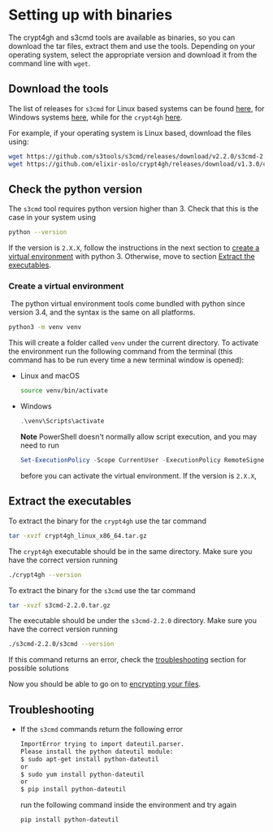 # Setting up with binaries

The crypt4gh and s3cmd tools are available as binaries, so you can download the tar
files, extract them and use the tools. Depending on your operating system, select
the appropriate version and download it from the command line with `wget`.

## Download the tools
The list of releases for `s3cmd` for Linux based systems can be found [here](https://github.com/s3tools/s3cmd/releases/tag/v2.2.0), for Windows systems [here](https://www.s3express.com/download.htm),
while for the `crypt4gh` [here](https://github.com/elixir-oslo/crypt4gh/releases/tag/v1.3.0).

For example, if your operating system is Linux based, download the files using:
```bash
wget https://github.com/s3tools/s3cmd/releases/download/v2.2.0/s3cmd-2.2.0.tar.gz
wget https://github.com/elixir-oslo/crypt4gh/releases/download/v1.3.0/crypt4gh_linux_x86_64.tar.gz
```

## Check the python version
The `s3cmd` tool requires python version higher than 3. Check that this is the case in your system using
```bash
python --version
```
If the version is `2.X.X`, follow the instructions in the next section to [create a virtual environment](binaries.md#create-a-virtual-environment)
with python 3. Otherwise, move to section [Extract the executables](binaries.md#extract-the-executables).

### Create a virtual environment
​
The python virtual environment tools come bundled with python since version
3.4, and ​the syntax is the same on all platforms.

```bash
python3 -m venv venv
```

This will create a folder called `venv` under the current directory. To activate
the environment run the following command from the terminal (this command has
to be run every time a new terminal window is opened):​

* Linux and macOS
​
  ```bash
  source venv/bin/activate
  ```

* Windows

  ```PowerShell
  .\venv\Scripts\activate
  ```

  **Note** PowerShell doesn't normally allow script execution, and you may need
  to run
  ```PowerShell
  Set-ExecutionPolicy -Scope CurrentUser -ExecutionPolicy RemoteSigned
  ```
  before you can activate the virtual environment.
If the version is `2.X.X`, 

## Extract the executables
To extract the binary for the `crypt4gh` use the tar command 
```bash
tar -xvzf crypt4gh_linux_x86_64.tar.gz
```
The `crypt4gh` executable should be in the same directory. Make sure you have the correct version running
```bash
./crypt4gh --version
```

To extract the binary for the `s3cmd` use the tar command 
```bash
tar -xvzf s3cmd-2.2.0.tar.gz
```
The executable should be under the `s3cmd-2.2.0` directory. Make sure you have the correct version running
```bash
./s3cmd-2.2.0/s3cmd --version
```
If this command returns an error, check the [troubleshooting](binaries.md#troubleshooting) section for possible solutions

Now you should be able to go on to
[encrypting your files](README.md#encrypting).

## Troubleshooting

- If the `s3cmd` commands return the following error
    ```bash
    ImportError trying to import dateutil.parser.
    Please install the python dateutil module:
    $ sudo apt-get install python-dateutil
    or
    $ sudo yum install python-dateutil
    or
    $ pip install python-dateutil
    ```

    run the following command inside the environment and try again
    ```bash
    pip install python-dateutil
    ```